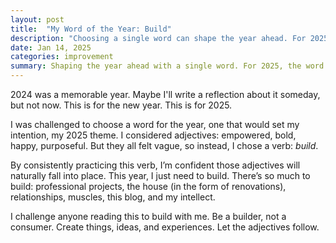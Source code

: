 ```yaml
---
layout: post
title:  "My Word of the Year: Build"
description: "Choosing a single word can shape the year ahead. For 2025, the word is build."
date: Jan 14, 2025
categories: improvement
summary: Shaping the year ahead with a single word. For 2025, the word is <em>build</em>....
---
```


2024 was a memorable year. Maybe I'll write a reflection about it someday, but not now. This is for the new year. This is for 2025.

I was challenged to choose a word for the year, one that would set my intention, my 2025 theme. I considered adjectives: empowered, bold, happy, purposeful. But they all felt vague, so instead, I chose a verb: _build_. 

By consistently practicing this verb, I’m confident those adjectives will naturally fall into place. This year, I just need to build. There’s so much to build: professional projects, the house (in the form of renovations), relationships, muscles, this blog, and my intellect.

I challenge anyone reading this to build with me. Be a builder, not a consumer. Create things, ideas, and experiences. Let the adjectives follow. 
